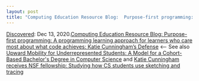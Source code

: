 ```yaml
---
layout: post
title: "Computing Education Resource Blog:  Purpose-first programming: A programming learning approach for learners who care most about what code achieves: Katie Cunningham’s Defense"
---
```

[Discovered](http://rolandtanglao.com/2020/07/29/p1-blogthis-checkvist-list-links-to-blog/): Dec 13, 2020.[Computing Education Resource Blog:  Purpose-first programming: A programming learning approach for learners who care most about what code achieves: Katie Cunningham’s Defense](https://computinged.wordpress.com/2020/11/30/purpose-first-programming-a-programming-learning-approach-for-learners-who-care-most-about-what-code-achieves-katie-cunninghams-defense/) <-- See also [Upward Mobility for Underrepresented Students: A Model for a Cohort-Based Bachelor's Degree in Computer Science](https://dl.acm.org/doi/10.1145/3159450.3159551) and [Katie Cunningham receives NSF fellowship: Studying how CS students use sketching and tracing](https://computinged.wordpress.com/2017/04/17/katie-cunningham-receives-nsf-fellowship-studying-how-cs-students-use-sketching-and-tracing/)

